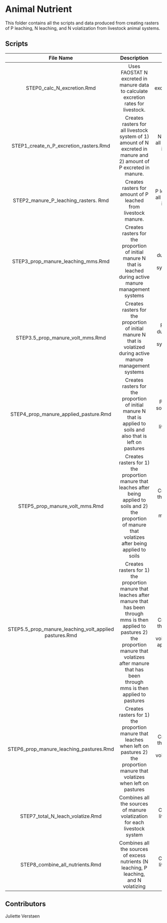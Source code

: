 # Animal Nutrient

This folder contains all the scripts and data produced from creating rasters of P leaching, N leaching, and N volatization from livestock animal systems.


## Scripts
| File Name | Description | Output |
|:----------:|:-------------:|:------:|
| STEP0_calc_N_excretion.Rmd | Uses FAOSTAT N excreted in manure data to calculate excretion rates for livestock.| excretion_rate_gf.csv |
| STEP1_create_n_P_excretion_rasters.Rmd | Creates rasters for all livestock system of 1) amount of N excreted in manure and 2) amount of P excreted in manure. | N and P rasters for all livestock systems in the prep data folder |
| STEP2_manure_P_leaching_rasters. Rmd | Creates rasters for amount of P leached from livestock manure. | P leached rasters for all livestock systems in the prep data folder |
| STEP3_prop_manure_leaching_mms.Rmd | Creates rasters for the proportion of initial manure N that is leached during active manure management systems| Prop N leached during mms rasters for all livestock systems in the prep data folder|
| STEP3.5_prop_manure_volt_mms.Rmd | Creates rasters for the proportion of initial manure N that is volatized during active manure management systems| Prop N volatized during mms rasters for all livestock systems in the prep data folder |
| STEP4_prop_manure_applied_pasture.Rmd | Creates rasters for the proportion of initial manure N that is applied to soils and also that is left on pastures| Prop N applied to soils rasters; Prop N left on pastures rasters for all livestock systems |
| STEP5_prop_manure_volt_mms.Rmd | Creates rasters for 1) the proportion manure that leaches after being applied to soils and 2) the proportion of manure that volatizes after being applied to soils| Creates rasters for the proportion of N leached and volatized from manure applied to soils |
| STEP5.5_prop_manure_leaching_volt_applied pastures.Rmd | Creates rasters for 1) the proportion manure that leaches after manure that has been through mms is then applied to pastures  2) the proportion manure that volatizes after manure that has been through mms is then applied to pastures| Creates rasters for the proportion of N leached and volatized from being applied to pastures |
| STEP6_prop_manure_leaching_pastures.Rmd | Creates rasters for 1) the proportion manure that leaches when left on pastures 2) the proportion manure that volatizes when left on pastures | Creates rasters for the proportion of N leached and volatized from being left on pasture |
| STEP7_total_N_leach_volatize.Rmd | Combines all the sources of manure volatization for each livestock system | Creates rasters all livestock systems volatization |
| STEP8_combine_all_nutrients.Rmd | Combines all the sources of excess nutrients (N leaching, P leaching, and N volatizing | Creates rasters all livestock systems nutrient inputs |


## Contributors
Juliette Verstaen